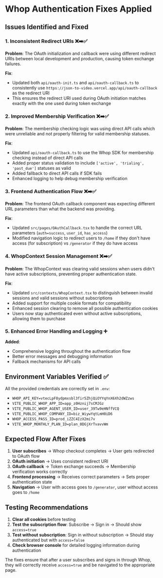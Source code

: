 # Whop Authentication Fixes Applied

## Issues Identified and Fixed

### 1. **Inconsistent Redirect URIs** ❌➡️✅
**Problem**: The OAuth initialization and callback were using different redirect URIs between local development and production, causing token exchange failures.

**Fix**: 
- Updated both `api/oauth-init.ts` and `api/oauth-callback.ts` to consistently use `https://json-to-video.vercel.app/api/oauth-callback` as the redirect URI
- This ensures the redirect URI used during OAuth initiation matches exactly with the one used during token exchange

### 2. **Improved Membership Verification** ❌➡️✅
**Problem**: The membership checking logic was using direct API calls which were unreliable and not properly filtering for valid membership statuses.

**Fix**:
- Updated `api/oauth-callback.ts` to use the Whop SDK for membership checking instead of direct API calls
- Added proper status validation to include `['active', 'trialing', 'past_due']` statuses as valid
- Added fallback to direct API calls if SDK fails
- Enhanced logging to help debug membership verification

### 3. **Frontend Authentication Flow** ❌➡️✅
**Problem**: The frontend OAuth callback component was expecting different URL parameters than what the backend was providing.

**Fix**:
- Updated `src/pages/OAuthCallback.tsx` to handle the correct URL parameters (`auth=success`, `user_id`, `has_access`)
- Modified navigation logic to redirect users to `/home` if they don't have access (for subscription) vs `/generator` if they do have access

### 4. **WhopContext Session Management** ❌➡️✅
**Problem**: The WhopContext was clearing valid sessions when users didn't have active subscriptions, preventing proper authentication state.

**Fix**:
- Updated `src/contexts/WhopContext.tsx` to distinguish between invalid sessions and valid sessions without subscriptions
- Added support for multiple cookie formats for compatibility
- Enhanced session clearing to remove all possible authentication cookies
- Users now stay authenticated even without active subscriptions, allowing them to purchase

### 5. **Enhanced Error Handling and Logging** ➕
**Added**:
- Comprehensive logging throughout the authentication flow
- Better error messages and debugging information
- Fallback mechanisms for API calls

## Environment Variables Verified ✅

All the provided credentials are correctly set in `.env`:
- `WHOP_API_KEY=vtecLpF8ydpmxsbl3fir5ZhjQiOYYqYnX6Xh2dWZzws`
- `VITE_PUBLIC_WHOP_APP_ID=app_z0Hznij7sCMJGz`
- `VITE_PUBLIC_WHOP_AGENT_USER_ID=user_39Tw9eHNffVCQ`
- `VITE_PUBLIC_WHOP_COMPANY_ID=biz_WiywYqtLmH0iD6`
- `WHOP_ACCESS_PASS_ID=prod_iZZC4IzX2mi7v`
- `VITE_WHOP_MONTHLY_PLAN_ID=plan_0DGjXrTvavvWm`

## Expected Flow After Fixes

1. **User subscribes** → Whop checkout completes → User gets redirected to OAuth flow
2. **OAuth initiation** → Uses consistent redirect URI
3. **OAuth callback** → Token exchange succeeds → Membership verification works correctly
4. **Frontend processing** → Receives correct parameters → Sets proper authentication state
5. **Navigation** → User with access goes to `/generator`, user without access goes to `/home`

## Testing Recommendations

1. **Clear all cookies** before testing
2. **Test the subscription flow**: Subscribe → Sign in → Should show `access=true`
3. **Test without subscription**: Sign in without subscription → Should stay authenticated but with `access=false`
4. **Check browser console** for detailed logging information during authentication

The fixes ensure that after a user subscribes and signs in through Whop, they will correctly receive `access=true` and be navigated to the appropriate page.